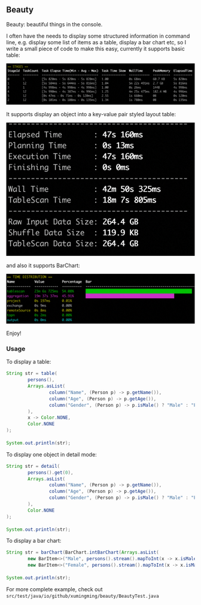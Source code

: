## Beauty

Beauty: beautiful things in the console.

I often have the needs to display some structured information in command line,
e.g. display some list of items as a table, display a bar chart etc, so I write a small piece of code to make 
this easy, currently it supports basic table:

![Basic Table](doc/images/basic_table.png)

It supports display an object into a key-value pair styled layout table:

![Basic Detail](doc/images/basic_detail.png)

and also it supports BarChart:

![img.png](doc/images/bar_chart.png)

Enjoy!

### Usage

To display a table:

```java
String str = table(
        persons(),
        Arrays.asList(
                column("Name", (Person p) -> p.getName()),
                column("Age", (Person p) -> p.getAge()),
                column("Gender", (Person p) -> p.isMale() ? "Male" : "Female")
        ),
        x -> Color.NONE,
        Color.NONE
);

System.out.println(str);
```

To display one object in detail mode:

```java
String str = detail(
        persons().get(0),
        Arrays.asList(
                column("Name", (Person p) -> p.getName()),
                column("Age", (Person p) -> p.getAge()),
                column("Gender", (Person p) -> p.isMale() ? "Male" : "Female")
        ),
        Color.NONE
);

System.out.println(str);
```

To display a bar chart:

```java
String str = barChart(BarChart.intBarChart(Arrays.asList(
        new BarItem<>("Male", persons().stream().mapToInt(x -> x.isMale() ? 1 : 0).sum()),
        new BarItem<>("Female", persons().stream().mapToInt(x -> x.isMale() ? 0 : 1).sum()))));

System.out.println(str);
```

For more complete example, check out `src/test/java/io/github/xumingming/beauty/BeautyTest.java`

